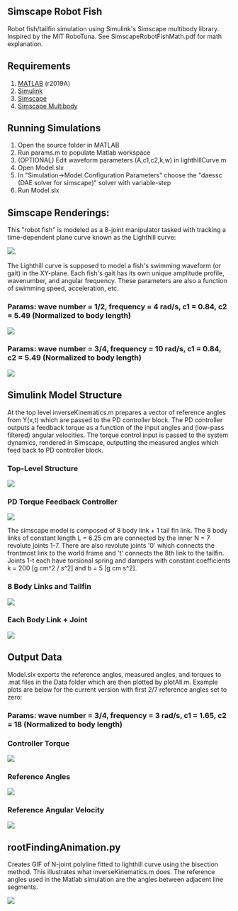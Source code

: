 

## Simscape Robot Fish
Robot fish/tailfin simulation using Simulink's Simscape multibody library.
Inspired by the MIT RoboTuna. See SimscapeRobotFishMath.pdf for math explanation.

## Requirements
1. [MATLAB](https://mathworks.com/products/matlab.html) (r2019A)
2. [Simulink](https://mathworks.com/products/simulink.html)
3. [Simscape](https://mathworks.com/products/simscape.html) 
4. [Simscape Multibody](https://mathworks.com/products/simmechanics.html)

## Running Simulations
1) Open the source folder in MATLAB
2) Run params.m to populate Matlab workspace
3) (OPTIONAL) Edit waveform parameters (A,c1,c2,k,w) in lighthillCurve.m 
4) Open Model.slx 
5) In "Simulation->Model Configuration Parameters" choose the "daessc (DAE solver for simscape)" solver with variable-step
6) Run Model.slx 

## Simscape Renderings:

This "robot fish" is modeled as a 8-joint manipulator tasked with tracking a time-dependent plane curve known as the Lighthill curve:

<img src="https://render.githubusercontent.com/render/math?math=\Large Y(x,t) = (c_1 x %2B c_2 x^2)sin(kx - \omega t) %2B c_1xsin(\omega t)">.

The Lighthill curve is supposed to model a fish's swimming waveform (or gait) in the XY-plane. Each fish's gait has its own unique amplitude profile, wavenumber, and angular frequency. These parameters are also a function of swimming speed, acceleration, etc. 

### Params: wave number = 1/2, frequency = 4 rad/s, c1 = 0.84, c2 = 5.49 (Normalized to body length)
![](Gifs/b2.gif?raw=true) 

### Params: wave number = 3/4, frequency = 10 rad/s, c1 = 0.84, c2 = 5.49 (Normalized to body length)
![](Gifs/b3.gif?raw=true) 

## Simulink Model Structure 

At the top level inverseKinematics.m prepares a vector of reference angles from Y(x,t) which are passed to 
the PD controller block. The PD controller outputs a feedback torque as a function of the input angles
and (low-pass filtered) angular velocities. The torque control input is passed to the system dynamics,
rendered in Simscape, outputting the measured angles which feed back to PD controller block. 
### Top-Level Structure
![](ModelPics/TopLevel.png?raw=true)

### PD Torque Feedback Controller
![](ModelPics/PDcontroller.png?raw=true)

The simscape model is composed of 8 body link + 1 tail fin link. The 8 body links of constant length L = 6.25 cm are connected by the inner N = 7 revolute joints 1-7. There are also revolute joints '0' which connects the frontmost link to the world frame and 't' connects the 8th link to the tailfin. Joints 1-t each have torsional spring and dampers with constant coefficients k = 200 [g cm^2 / s^2] and b = 5 [g cm s^2].

### 8 Body Links and Tailfin
![](ModelPics/8links.png?raw=true)

### Each Body Link + Joint
![](ModelPics/Link&Joint.png?raw=true)

## Output Data

Model.slx exports the reference angles, measured angles, and torques to .mat files in the Data folder which are then plotted by plotAll.m.
Example plots are below for the current version with first 2/7 reference angles set to zero:

### Params: wave number = 3/4, frequency = 3 rad/s, c1 = 1.65, c2 = 18 (Normalized to body length)

### Controller Torque 
![](Plots/u3.jpg?raw=true)
### Reference Angles
![](Plots/qd3.jpg?raw=true)
### Reference Angular Velocity
![](Plots/qd_dot3.jpg?raw=true)

## rootFindingAnimation.py

Creates GIF of N-joint polyline fitted to lighthill curve using the bisection method. This 
illustrates what inverseKinematics.m does. The reference angles used in the Matlab simulation are the angles between adjacent line segments.

![](Gifs/rootFinding3.gif?raw=true)


